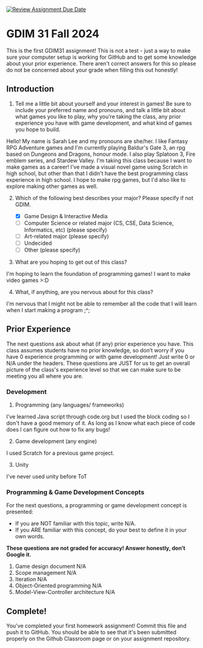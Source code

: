 [![Review Assignment Due Date](https://classroom.github.com/assets/deadline-readme-button-22041afd0340ce965d47ae6ef1cefeee28c7c493a6346c4f15d667ab976d596c.svg)](https://classroom.github.com/a/POQdLnh2)
# GDIM 31 Fall 2024

This is the first GDIM31 assignment! This is not a test - just a way to make sure your computer setup is working for GitHub and to get some knowledge about your prior experience. There aren't correct answers for this so please do not be concerned about your grade when filling this out honestly!

## Introduction

1. Tell me a little bit about yourself and your interest in games! Be sure to include your preferred name and pronouns, and talk a little bit about what games you like to play, why you’re taking the class, any prior experience you have with game development, and what kind of games you hope to build.

Hello! My name is Sarah Lee and my pronouns are she/her. I like Fantasy RPG Adventure games and I'm currently playing Baldur's Gate 3, an rpg based on Dungeons and Dragons, honour mode. I also play Splatoon 3, Fire emblem series, and Stardew Valley. I'm taking this class because I want to make games as a career! I've made a visual novel game using Scratch in high school, but other than that I didn't have the best programming class experience in high school. I hope to make rpg games, but I'd also like to explore making other games as well.

2. Which of the following best describes your major? Please specify if not GDIM.  

    - [x] Game Design & Interactive Media
    - [ ] Computer Science or related major (CS, CSE, Data Science, Informatics, etc) (please specify)
    - [ ] Art-related major (please specify)
    - [ ] Undecided
    - [ ] Other (please specify)

3. What are you hoping to get out of this class?

I'm hoping to learn the foundation of programming games! I want to make video games >:D

4. What, if anything, are you nervous about for this class?

I'm nervous that I might not be able to remember all the code that I will learn when I start making a program ;^;

## Prior Experience

The next questions ask about what (if any) prior experience you have. This class assumes students have no prior knowledge, so don’t worry if you have 0 experience programming or with game development! Just write 0 or N/A under the headers. These questions are JUST for us to get an overall picture of the class's experience level so that we can make sure to be meeting you all where you are.

### Development

1. Programming (any languages/ frameworks)

I've learned Java script through code.org but I used the block coding so I don't have a good memory of it. As long as I know what each piece of code does I can figure out how to fix any bugs!

2. Game development (any engine)

I used Scratch for a previous game project.

3. Unity

I've never used unity before ToT

### Programming & Game Development Concepts

For the next questions, a programming or game development concept is presented:

 - If you are NOT familiar with this topic, write N/A.
 - If you ARE familiar with this concept, do your best to define it in your own words.

**These questions are not graded for accuracy! Answer honestly, don’t Google it.**

1. Game design document
N/A
2. Scope management
N/A
3. Iteration
N/A
4. Object-Oriented programming
N/A
5. Model-View-Controller architecture
N/A
## Complete!

You've completed your first homework assignment! Commit this file and push it to GitHub. You should be able to see that it's been submitted properly on the Github Classroom page or on your assignment repository.
